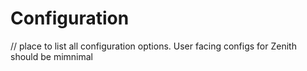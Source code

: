 # Configuration

// place to list all configuration options. User facing configs for Zenith should be mimnimal